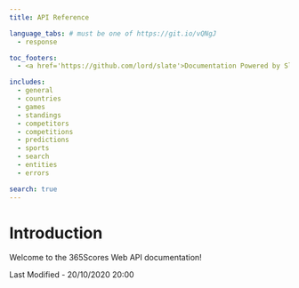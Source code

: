 ```yaml
---
title: API Reference

language_tabs: # must be one of https://git.io/vQNgJ
  - response

toc_footers:
  - <a href='https://github.com/lord/slate'>Documentation Powered by Slate</a>

includes:
  - general
  - countries
  - games
  - standings
  - competitors
  - competitions
  - predictions
  - sports
  - search
  - entities
  - errors

search: true
---
```


# Introduction

Welcome to the 365Scores Web API documentation!

Last Modified - 20/10/2020 20:00




